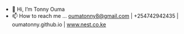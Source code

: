 - 👋 Hi, I’m Tonny Ouma
- 📫 How to reach me ... oumatonny8@gmail.com | +254742942435 | oumatonny.github.io | www.nest.co.ke
<!---
- 😄 Pronouns: ...
- ⚡ Fun fact: ...


oumatonny/oumatonny is a ✨ special ✨ repository because its `README.md` (this file) appears on your GitHub profile.
You can click the Preview link to take a look at your changes.
--->
